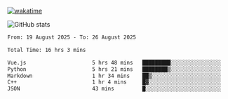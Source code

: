 [![wakatime](https://wakatime.com/badge/user/ef685785-b2de-4416-b5c6-df540c453238.svg)](https://wakatime.com/@ef685785-b2de-4416-b5c6-df540c453238)

![GitHub stats](https://github-readme-stats.vercel.app/api?username=songhahaha66)
<!--START_SECTION:waka-->

```txt
From: 19 August 2025 - To: 26 August 2025

Total Time: 16 hrs 3 mins

Vue.js                     5 hrs 48 mins   █████████░░░░░░░░░░░░░░░░   36.18 %
Python                     5 hrs 21 mins   ████████▒░░░░░░░░░░░░░░░░   33.33 %
Markdown                   1 hr 34 mins    ██▒░░░░░░░░░░░░░░░░░░░░░░   09.83 %
C++                        1 hr 4 mins     █▓░░░░░░░░░░░░░░░░░░░░░░░   06.72 %
JSON                       43 mins         █░░░░░░░░░░░░░░░░░░░░░░░░   04.47 %
```

<!--END_SECTION:waka-->
